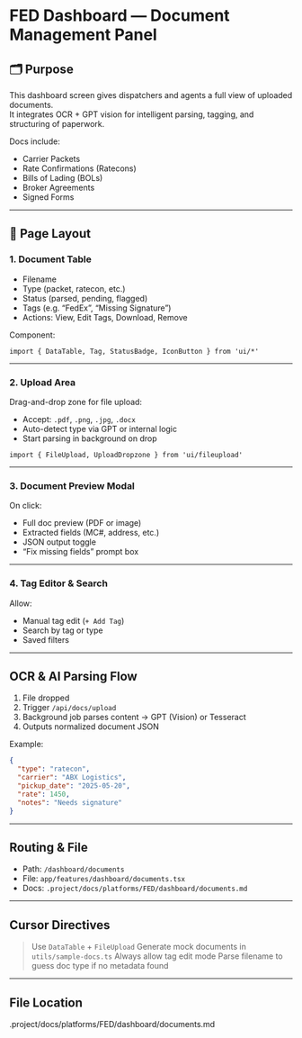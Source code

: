 # FED Dashboard — Document Management Panel

## 🗂️ Purpose

This dashboard screen gives dispatchers and agents a full view of uploaded documents.  
It integrates OCR + GPT vision for intelligent parsing, tagging, and structuring of paperwork.

Docs include:
- Carrier Packets
- Rate Confirmations (Ratecons)
- Bills of Lading (BOLs)
- Broker Agreements
- Signed Forms

---

## 🧱 Page Layout

### 1. Document Table

- Filename
- Type (packet, ratecon, etc.)
- Status (parsed, pending, flagged)
- Tags (e.g. “FedEx”, “Missing Signature”)
- Actions: View, Edit Tags, Download, Remove

Component:
```tsx
import { DataTable, Tag, StatusBadge, IconButton } from 'ui/*'
````

---

### 2. Upload Area

Drag-and-drop zone for file upload:

* Accept: `.pdf`, `.png`, `.jpg`, `.docx`
* Auto-detect type via GPT or internal logic
* Start parsing in background on drop

```tsx
import { FileUpload, UploadDropzone } from 'ui/fileupload'
```

---

### 3. Document Preview Modal

On click:

* Full doc preview (PDF or image)
* Extracted fields (MC#, address, etc.)
* JSON output toggle
* “Fix missing fields” prompt box

---

### 4. Tag Editor & Search

Allow:

* Manual tag edit (`+ Add Tag`)
* Search by tag or type
* Saved filters

---

## OCR & AI Parsing Flow

1. File dropped
2. Trigger `/api/docs/upload`
3. Background job parses content → GPT (Vision) or Tesseract
4. Outputs normalized document JSON

Example:

```json
{
  "type": "ratecon",
  "carrier": "ABX Logistics",
  "pickup_date": "2025-05-20",
  "rate": 1450,
  "notes": "Needs signature"
}
```

---

## Routing & File

* Path: `/dashboard/documents`
* File: `app/features/dashboard/documents.tsx`
* Docs: `.project/docs/platforms/FED/dashboard/documents.md`

---

## Cursor Directives

> Use `DataTable` + `FileUpload`
> Generate mock documents in `utils/sample-docs.ts`
> Always allow tag edit mode
> Parse filename to guess doc type if no metadata found

---

## File Location
.project/docs/platforms/FED/dashboard/documents.md
